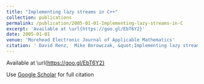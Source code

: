 ```yaml
---
title: "Implementing lazy streams in C++"
collection: publications
permalink: /publication/2005-01-01-Implementing-lazy-streams-in-C
excerpt: 'Available at \url{https://goo.gl/EbT6Y2}'
date: 2005-01-01
venue: 'Morehead Electronic Journal of Applicable Mathematics'
citation: ' David Renz,  Mike Borowczak, &quot;Implementing lazy streams in C++&quot;. Morehead Electronic Journal of Applicable Mathematics, 2005.'
---
```

Available at \url{https://goo.gl/EbT6Y2}

Use [Google Scholar](https://scholar.google.com/scholar?q=Implementing+lazy+streams+in+C++) for full citation